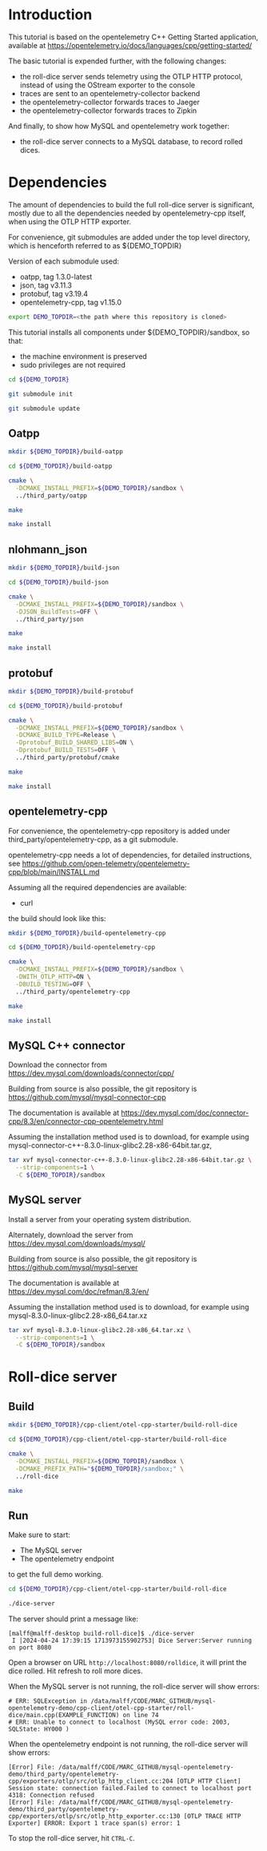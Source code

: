 
# Introduction

This tutorial is based on the opentelemetry C++ Getting Started application,
available at https://opentelemetry.io/docs/languages/cpp/getting-started/

The basic tutorial is expended further, with the following changes:

* the roll-dice server sends telemetry using the OTLP HTTP protocol,
  instead of using the OStream exporter to the console
* traces are sent to an opentelemetry-collector backend
* the opentelemetry-collector forwards traces to Jaeger
* the opentelemetry-collector forwards traces to Zipkin

And finally, to show how MySQL and opentelemetry work together:

* the roll-dice server connects to a MySQL database, to record rolled dices.

# Dependencies

The amount of dependencies to build the full roll-dice server is
significant, mostly due to all the dependencies needed by opentelemetry-cpp
itself, when using the OTLP HTTP exporter.

For convenience, git submodules are added under the top level directory,
which is henceforth referred to as ${DEMO_TOPDIR}

Version of each submodule used:

* oatpp, tag 1.3.0-latest
* json, tag v3.11.3
* protobuf, tag v3.19.4
* opentelemetry-cpp, tag v1.15.0

```bash
export DEMO_TOPDIR=<the path where this repository is cloned>
```

This tutorial installs all components under ${DEMO_TOPDIR}/sandbox,
so that:

* the machine environment is preserved
* sudo privileges are not required


```bash
cd ${DEMO_TOPDIR}

git submodule init

git submodule update
```

## Oatpp

```bash
mkdir ${DEMO_TOPDIR}/build-oatpp

cd ${DEMO_TOPDIR}/build-oatpp

cmake \
  -DCMAKE_INSTALL_PREFIX=${DEMO_TOPDIR}/sandbox \
  ../third_party/oatpp

make

make install
```

## nlohmann_json

```bash
mkdir ${DEMO_TOPDIR}/build-json

cd ${DEMO_TOPDIR}/build-json

cmake \
  -DCMAKE_INSTALL_PREFIX=${DEMO_TOPDIR}/sandbox \
  -DJSON_BuildTests=OFF \
  ../third_party/json

make

make install
```

## protobuf

```bash
mkdir ${DEMO_TOPDIR}/build-protobuf

cd ${DEMO_TOPDIR}/build-protobuf

cmake \
  -DCMAKE_INSTALL_PREFIX=${DEMO_TOPDIR}/sandbox \
  -DCMAKE_BUILD_TYPE=Release \
  -Dprotobuf_BUILD_SHARED_LIBS=ON \
  -Dprotobuf_BUILD_TESTS=OFF \
  ../third_party/protobuf/cmake

make

make install
```

## opentelemetry-cpp

For convenience, the opentelemetry-cpp repository is added under
third_party/opentelemetry-cpp, as a git submodule.

opentelemetry-cpp needs a lot of dependencies,
for detailed instructions, see
https://github.com/open-telemetry/opentelemetry-cpp/blob/main/INSTALL.md

Assuming all the required dependencies are available:

* curl

the build should look like this:

```bash
mkdir ${DEMO_TOPDIR}/build-opentelemetry-cpp

cd ${DEMO_TOPDIR}/build-opentelemetry-cpp

cmake \
  -DCMAKE_INSTALL_PREFIX=${DEMO_TOPDIR}/sandbox \
  -DWITH_OTLP_HTTP=ON \
  -DBUILD_TESTING=OFF \
  ../third_party/opentelemetry-cpp

make

make install
```

## MySQL C++ connector

Download the connector from https://dev.mysql.com/downloads/connector/cpp/

Building from source is also possible,
the git repository is https://github.com/mysql/mysql-connector-cpp

The documentation is available at
https://dev.mysql.com/doc/connector-cpp/8.3/en/connector-cpp-opentelemetry.html

Assuming the installation method used is to download,
for example using
mysql-connector-c++-8.3.0-linux-glibc2.28-x86-64bit.tar.gz,

```bash
tar xvf mysql-connector-c++-8.3.0-linux-glibc2.28-x86-64bit.tar.gz \
  --strip-components=1 \
  -C ${DEMO_TOPDIR}/sandbox
```

## MySQL server

Install a server from your operating system distribution.

Alternately, download the server from https://dev.mysql.com/downloads/mysql/

Building from source is also possible,
the git repository is https://github.com/mysql/mysql-server

The documentation is available at
https://dev.mysql.com/doc/refman/8.3/en/

Assuming the installation method used is to download,
for example using
mysql-8.3.0-linux-glibc2.28-x86_64.tar.xz

```bash
tar xvf mysql-8.3.0-linux-glibc2.28-x86_64.tar.xz \
  --strip-components=1 \
  -C ${DEMO_TOPDIR}/sandbox
```

# Roll-dice server

## Build

```bash
mkdir ${DEMO_TOPDIR}/cpp-client/otel-cpp-starter/build-roll-dice

cd ${DEMO_TOPDIR}/cpp-client/otel-cpp-starter/build-roll-dice

cmake \
  -DCMAKE_INSTALL_PREFIX=${DEMO_TOPDIR}/sandbox \
  -DCMAKE_PREFIX_PATH="${DEMO_TOPDIR}/sandbox;" \
  ../roll-dice

make
```

## Run

Make sure to start:

* The MySQL server
* The opentelemetry endpoint

to get the full demo working.

```bash
cd ${DEMO_TOPDIR}/cpp-client/otel-cpp-starter/build-roll-dice

./dice-server
```

The server should print a message like:

```
[malff@malff-desktop build-roll-dice]$ ./dice-server
 I |2024-04-24 17:39:15 1713973155902753| Dice Server:Server running on port 8080
```

Open a browser on URL `http://localhost:8080/rolldice`,
it will print the dice rolled.
Hit refresh to roll more dices.

When the MySQL server is not running, the roll-dice server will show errors:

```
# ERR: SQLException in /data/malff/CODE/MARC_GITHUB/mysql-opentelemetry-demo/cpp-client/otel-cpp-starter/roll-dice/main.cpp(EXAMPLE_FUNCTION) on line 74
# ERR: Unable to connect to localhost (MySQL error code: 2003, SQLState: HY000 )
```

When the opentelemetry endpoint is not running, the roll-dice server will
show errors:

```
[Error] File: /data/malff/CODE/MARC_GITHUB/mysql-opentelemetry-demo/third_party/opentelemetry-cpp/exporters/otlp/src/otlp_http_client.cc:204 [OTLP HTTP Client] Session state: connection failed.Failed to connect to localhost port 4318: Connection refused
[Error] File: /data/malff/CODE/MARC_GITHUB/mysql-opentelemetry-demo/third_party/opentelemetry-cpp/exporters/otlp/src/otlp_http_exporter.cc:130 [OTLP TRACE HTTP Exporter] ERROR: Export 1 trace span(s) error: 1
```

To stop the roll-dice server, hit `CTRL-C`.

